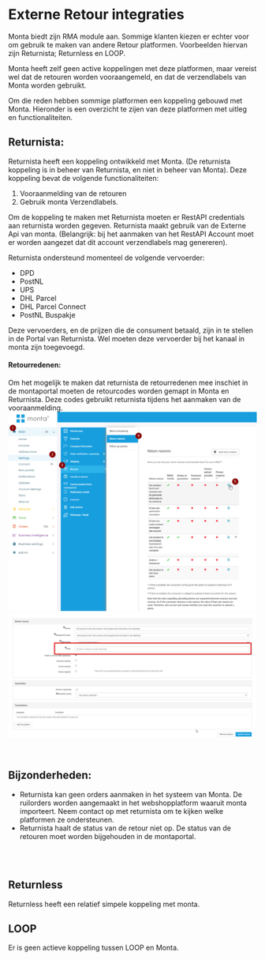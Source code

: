 # Externe Retour integraties

Monta biedt zijn RMA module aan. Sommige klanten kiezen er echter voor om gebruik te maken van andere Retour platformen. Voorbeelden hiervan zijn Returnista; Returnless en LOOP.

Monta heeft zelf geen active koppelingen met deze platformen, maar vereist wel dat de retouren worden vooraangemeld, en dat de verzendlabels van Monta worden gebruikt.

Om die reden hebben sommige platformen een koppeling gebouwd met Monta. Hieronder is een overzicht te zijen van deze platformen met uitleg en functionaliteiten.

## Returnista:
Returnista heeft een koppeling ontwikkeld met Monta. (De returnista koppeling is in beheer van Returnista, en niet in beheer van Monta).  Deze koppeling bevat de volgende functionaliteiten:

1. Vooraanmelding van de retouren
2. Gebruik monta Verzendlabels.

Om de koppeling te maken met Returnista moeten er RestAPI credentials aan returnista worden gegeven. Returnista maakt gebruik van de Externe Api van monta. (Belangrijk: bij het aanmaken van het RestAPI Account moet er worden aangezet dat dit account verzendlabels mag genereren).

Returnista ondersteund momenteel de volgende vervoerder:
- DPD
- PostNL
- UPS
- DHL Parcel
- DHL Parcel Connect
- PostNL Buspakje


Deze vervoerders, en de prijzen die de consument betaald, zijn in te stellen in de Portal van Returnista.
Wel moeten deze vervoerder bij het kanaal in monta zijn toegevoegd.


#### Retourredenen:
Om het mogelijk te maken dat returnista de retourredenen mee inschiet in de montaportal moeten de retourcodes worden gemapt in Monta en Returnista. Deze codes gebruikt returnista tijdens het aanmaken van de vooraanmelding.
<br>
![image.png](../../../Attachments/image-1f4af66f-86c3-4659-b063-ad1b445b09eb.png)
![image.png](../../../Attachments/image-ca12e8c4-dd42-42d3-a469-940451091810.png)

<br>


## Bijzonderheden:

- Returnista kan geen orders aanmaken in het systeem van Monta. De ruilorders worden aangemaakt in het webshopplatform waaruit monta importeert. Neem contact op met returnista om te kijken welke platformen ze ondersteunen.
- Returnista haalt de status van de retour niet op. De status van de retouren moet worden bijgehouden in de montaportal.



<br><br>

## Returnless
Returnless heeft een relatief simpele koppeling met monta.

## LOOP
Er is geen actieve koppeling tussen LOOP en Monta.



